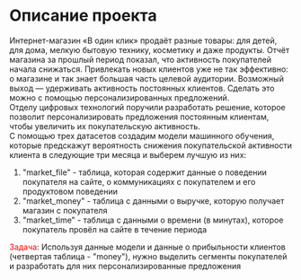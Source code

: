 # Описание проекта
Интернет-магазин «В один клик» продаёт разные товары: для детей, для дома, мелкую бытовую технику, косметику и даже продукты. Отчёт магазина за прошлый период показал, что активность покупателей начала снижаться. Привлекать новых клиентов уже не так эффективно: о магазине и так знает большая часть целевой аудитории. Возможный выход — удерживать активность постоянных клиентов. Сделать это можно с помощью персонализированных предложений.<br>
Отделу цифровых технологий поручили разработать решение, которое позволит персонализировать предложения постоянным клиентам, чтобы увеличить их покупательскую активность.<br>
С помощью трех датасетов создадим модели машинного обучения, которые предскажут вероятность снижения покупательской активности клиента в следующие три месяца и выберем лучшую из них:<br>
1. "market_file" - таблица, которая содержит данные о поведении покупателя на сайте, о коммуникациях с покупателем и его продуктовом поведении
2. "market_money" - таблица с данными о выручке, которую получает магазин с покупателя
3. "market_time" - таблица с данными о времени (в минутах), которое покупатель провёл на сайте в течение периода

<font color='red'>Задача</font>: Используя данные модели и данные о прибыльности клиентов (четвертая таблица - "money"), нужно выделить сегменты покупателей и разработать для них персонализированные предложения

